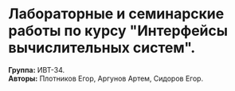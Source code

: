# Лабораторные и семинарские работы по курсу "Интерфейсы вычислительных систем".
**Группа:** ИВТ-34.  
**Авторы:** Плотников Егор, Аргунов Артем, Сидоров Егор.
